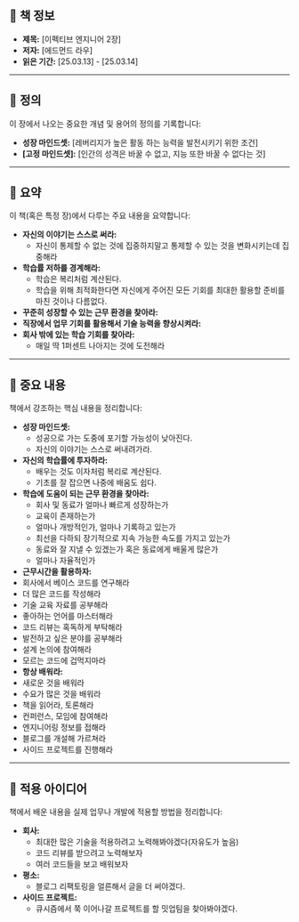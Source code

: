 ## 📖 책 정보

- **제목:** [이펙티브 엔지니어 2장]
- **저자:** [에드먼드 라우]
- **읽은 기간:** [25.03.13] - [25.03.14]

---

## 📌 정의

이 장에서 나오는 중요한 개념 및 용어의 정의를 기록합니다:

- **성장 마인드셋:** [레버리지가 높은 활동 하는 능력을 발전시키기 위한 조건]
- **[고정 마인드셋]:** [인간의 성격은 바꿀 수 없고, 지능 또한 바꿀 수 없다는 것]

---

## 📌 요약

이 책(혹은 특정 장)에서 다루는 주요 내용을 요약합니다:

- **자신의 이야기는 스스로 써라:**
  - 자신이 통제할 수 없는 것에 집중하지말고 통제할 수 있는 것을 변화시키는데 집중해라
- **학습률 저하를 경계해라:** 
  - 학습은 복리처럼 계산된다.
  - 학습을 위해 최적화한다면 자신에게 주어진 모든 기회를 최대한 활용할 준비를 마친 것이나 다름없다.
- **꾸준히 성장할 수 있는 근무 환경을 찾아라:**
- **직장에서 업무 기회를 활용해서 기술 능력을 향상시켜라:**
- **회사 밖에 있는 학습 기회를 찾아라:**
  - 매일 딱 1퍼센트 나아지는 것에 도전해라

---

## 📌 중요 내용

책에서 강조하는 핵심 내용을 정리합니다:

- **성장 마인드셋:** 
  - 성공으로 가는 도중에 포기할 가능성이 낮아진다.
  - 자신의 이야기는 스스로 써내려가라.
- **자신의 학습률에 투자하라:** 
  - 배우는 것도 이자처럼 복리로 계산된다.
  - 기초를 잘 잡으면 나중에 배움도 쉽다.
- **학습에 도움이 되는 근무 환경을 찾아라:** 
  - 회사 및 동료가 얼마나 빠르게 성장하는가
  - 교육이 존재하는가
  - 얼마나 개방적인가, 얼마나 기록하고 있는가
  - 최선을 다하되 장기적으로 지속 가능한 속도를 가지고 있는가
  - 동료와 잘 지낼 수 있겠는가 혹은 동료에게 배울게 많은가
  - 얼마나 자율적인가
- **근무시간을 활용하자:**
 - 회사에서 베이스 코드를 연구해라
 - 더 많은 코드를 작성해라
 - 기술 교육 자료를 공부해라
 - 좋아하는 언어를 마스터해라
 - 코드 리뷰는 혹독하게 부탁해라
 - 발전하고 싶은 분야를 공부해라
 - 설계 논의에 참여해라
 - 모르는 코드에 겁먹지마라
- **항상 배워라:**
 - 새로운 것을 배워라
 - 수요가 많은 것을 배워라
 - 책을 읽어라, 토론해라
 - 컨퍼런스, 모임에 참여해라
 - 엔지니어링 정보를 접해라
 - 블로그를 개설해 가르쳐라
 - 사이드 프로젝트를 진행해라

---

## 📌 적용 아이디어

책에서 배운 내용을 실제 업무나 개발에 적용할 방법을 정리합니다:

- **회사:** 
  - 최대한 많은 기술을 적용하려고 노력해봐야겠다(자유도가 높음)
  - 코드 리뷰를 받으려고 노력해보자
  - 여러 코드들을 보고 배워보자
- **평소:**
  - 블로그 리팩토링을 얼른해서 글을 더 써야겠다.
- **사이드 프로젝트:** 
  - 큐시즘에서 쭉 이어나갈 프로젝트를 할 밋업팀을 찾아봐야겠다.

